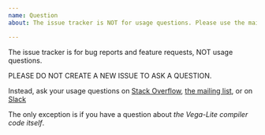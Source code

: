 ```yaml
---
name: Question
about: The issue tracker is NOT for usage questions. Please use the mailing list or slack.

---
```


The issue tracker is for bug reports and feature requests, NOT usage questions.

PLEASE DO NOT CREATE A NEW ISSUE TO ASK A QUESTION.

Instead, ask your usage questions on [Stack Overflow](https://stackoverflow.com/tags/vega-lite), [the mailing list](https://bit.ly/vega-discuss), or on [Slack](https://bit.ly/join-vega-slack)

The only exception is if you have a question about *the Vega-Lite compiler code itself*.

